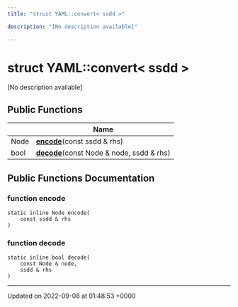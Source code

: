 ```yaml
---
title: "struct YAML::convert< ssdd >"

description: "[No description available]"

---
```


# struct YAML::convert< ssdd >



[No description available]

## Public Functions

|                | Name           |
| -------------- | -------------- |
| Node | **[encode](/documentation/code/classes/structyaml_1_1convert_3_01ssdd_01_4/#function-yamlconvert-ssdd-encode)**(const ssdd & rhs) |
| bool | **[decode](/documentation/code/classes/structyaml_1_1convert_3_01ssdd_01_4/#function-yamlconvert-ssdd-decode)**(const Node & node, ssdd & rhs) |

## Public Functions Documentation

### function encode

```
static inline Node encode(
    const ssdd & rhs
)
```


### function decode

```
static inline bool decode(
    const Node & node,
    ssdd & rhs
)
```


-------------------------------

Updated on 2022-09-08 at 01:48:53 +0000